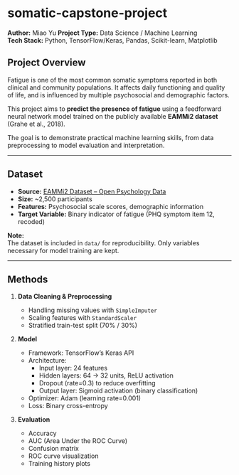 # somatic-capstone-project

**Author:** Miao Yu 
**Project Type:** Data Science / Machine Learning  
**Tech Stack:** Python, TensorFlow/Keras, Pandas, Scikit-learn, Matplotlib 

## Project Overview
Fatigue is one of the most common somatic symptoms reported in both clinical and community populations. It affects daily functioning and quality of life, and is influenced by multiple psychosocial and demographic factors.

This project aims to **predict the presence of fatigue** using a feedforward neural network model trained on the publicly available **EAMMi2 dataset** (Grahe et al., 2018).  

The goal is to demonstrate practical machine learning skills, from data preprocessing to model evaluation and interpretation.

---

## Dataset
- **Source:** [EAMMi2 Dataset – Open Psychology Data](https://openpsychologydata.metajnl.com/articles/10.5334/jopd.38/)
- **Size:** ~2,500 participants  
- **Features:** Psychosocial scale scores, demographic information  
- **Target Variable:** Binary indicator of fatigue (PHQ symptom item 12, recoded)

**Note:**  
The dataset is included in `data/` for reproducibility. Only variables necessary for model training are kept.

---

## Methods
1. **Data Cleaning & Preprocessing**
   - Handling missing values with `SimpleImputer`
   - Scaling features with `StandardScaler`
   - Stratified train-test split (70% / 30%)

2. **Model**
   - Framework: TensorFlow’s Keras API
   - Architecture:
     - Input layer: 24 features
     - Hidden layers: 64 → 32 units, ReLU activation
     - Dropout (rate=0.3) to reduce overfitting
     - Output layer: Sigmoid activation (binary classification)
   - Optimizer: Adam (learning rate=0.001)
   - Loss: Binary cross-entropy

3. **Evaluation**
   - Accuracy
   - AUC (Area Under the ROC Curve)
   - Confusion matrix
   - ROC curve visualization
   - Training history plots
